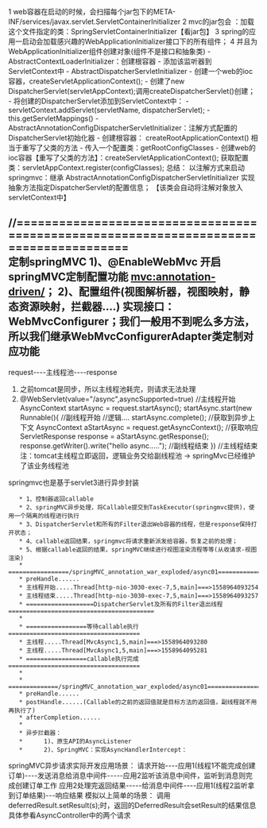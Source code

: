 
1 web容器在启动的时候，会扫描每个jar包下的META-INF/services/javax.servlet.ServletContainerInitializer
2 mvc的jar包会 ：加载这个文件指定的类：SpringServletContainerInitializer【看jar包】
3 spring的应用一启动会加载感兴趣的WebApplicationInitializer接口下的所有组件；
4 并且为WebApplicationInitializer组件创建对象(组件不是接口和抽象类)
    - AbstractContextLoaderInitializer：创建根容器
        - 添加该监听器到ServletContext中
    - AbstractDispatcherServletInitializer
        - 创建一个web的ioc容器，createServletApplicationContext();
        - 创建了new DispatcherServlet(servletAppContext);调用createDispatcherServlet()创建；
        - 将创建的DispatcherServlet添加到ServletContext中：
            - servletContext.addServlet(servletName, dispatcherServlet);
            - this.getServletMappings()
        - AbstractAnnotationConfigDispatcherServletInitializer：注解方式配置的DispatcherServlet初始化器 
            - 创建根容器： createRootApplicationContext() 相当于重写了父类的方法
            - 传入一个配置类：getRootConfigClasses
            - 创建web的ioc容器【重写了父类的方法】：createServletApplicationContext();
                获取配置类：servletAppContext.register(configClasses);
     总结：
        以注解方式来启动springmvc：继承 AbstractAnnotationConfigDispatcherServletInitializer
        实现抽象方法指定DispatcherServlet的配置信息； 【该类会自动将注解对象放入servletContext中】
 
 //======================================================================================       
 定制springMVC
 1)、@EnableWebMvc 开启springMVC定制配置功能
        <mvc:annotation-driven/>；
 2)、配置组件(视图解析器，视图映射，静态资源映射，拦截器....)
        实现接口：WebMvcConfigurer；我们一般用不到呢么多方法，所以我们继承WebMvcConfigurerAdapter类定制对应功能
---
 request----主线程池----response
 1) 之前tomcat是同步，所以主线程池耗完，则请求无法处理
 2) @WebServlet(value="/async",asyncSupported=true)
 //主线程开始
 AsyncContext startAsync = request.startAsync();
 startAsync.start(new Runnable(){
    //副线程开始
    //逻辑....
    startAsync.complete();
    //获取到异步上下文
    AsyncContext aStartAsync = request.getAsyncContext();
    //获取响应
    ServletResponse response = aStartAsync.getResponse();
    response.getWriter().write("hello async.....");
    //副线程结束
 })
 //主线程结束       
 注：tomcat主线程立即返回，逻辑业务交给副线程池
        -> springMvc已经维护了该业务线程池       
   
   springmvc也是基于servlet3进行异步封装   
     
       * 1、控制器返回callable
       * 2、springMVC异步处理，将Callable提交到TaskExecutor(springmvc提供)，使用一个隔离的线程进行执行
       * 3、DispatcherServlet和所有的Filter退出Web容器的线程，但是response保持打开状态；
       * 4、callable返回结果，springmvc将请求重新派发给容器，恢复之前的处理；
       * 5、根据callable返回的结果，springMVC继续进行视图渲染流程等等(从收请求-视图渲染)
       * =================/springMVC_annotation_war_exploded/async01=================
       * preHandle......
       * 主线程开始.....Thread[http-nio-3030-exec-7,5,main]===>1558964093254
       * 主线程结束.....Thread[http-nio-3030-exec-7,5,main]===>1558964093257
       * ===================DispatcherServlet及所有的Filter退出线程=========================================
       *
       * =================等待callable执行=====================================
       * 主线程.....Thread[MvcAsync1,5,main]===>1558964093280
       * 主线程.....Thread[MvcAsync1,5,main]===>1558964095281
       * =================callable执行完成=====================================
       *
       * ==============/springMVC_annotation_war_exploded/async01========================================
       * preHandle......
       * postHandle......(Callable的之前的返回值就是目标方法的返回值，副线程就不用再执行了)
       * afterCompletion......
       *
       * 异步拦截器：
       *      1)、原生API的AsyncListener
       *      2)、SpringMVC：实现AsyncHandlerIntercept：      
        
   springMVC异步请求实际开发应用场景：
         请求开始----应用1(线程1不能完成创建订单)----发送消息给消息中间件-----应用2监听该消息中间件，监听到消息则完成创建订单工作
         应用2处理完返回结果-----给消息中间件----应用1(线程2监听拿到订单结果)---响应结果
   模拟以上简单的场景：
         调用deferredResult.setResult(s);时，返回的DeferredResult会setResult的结果信息 
         具体参看AsyncController中的两个请求
   
        
        
        
        
        